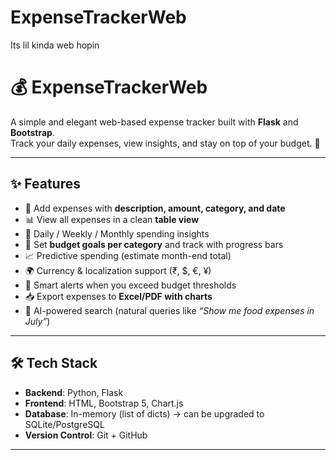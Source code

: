 # ExpenseTrackerWeb
Its lil  kinda web hopin
# 💰 ExpenseTrackerWeb

A simple and elegant web-based expense tracker built with **Flask** and **Bootstrap**.  
Track your daily expenses, view insights, and stay on top of your budget. 🚀

---

## ✨ Features
- 📌 Add expenses with **description, amount, category, and date**  
- 📊 View all expenses in a clean **table view**  
- 📅 Daily / Weekly / Monthly spending insights  
- 🎯 Set **budget goals per category** and track with progress bars  
- 📈 Predictive spending (estimate month-end total)  
- 🌍 Currency & localization support (₹, $, €, ¥)  
- 🔔 Smart alerts when you exceed budget thresholds  
- 📥 Export expenses to **Excel/PDF with charts**  
- 🤖 AI-powered search (natural queries like *“Show me food expenses in July”*)  

---

## 🛠️ Tech Stack
- **Backend**: Python, Flask  
- **Frontend**: HTML, Bootstrap 5, Chart.js  
- **Database**: In-memory (list of dicts) → can be upgraded to SQLite/PostgreSQL  
- **Version Control**: Git + GitHub  

---

